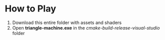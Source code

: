 # How to Play

1. Download this entire folder with assets and shaders
2. Open **triangle-machine.exe** in the *cmake-build-release-visual-studio* folder